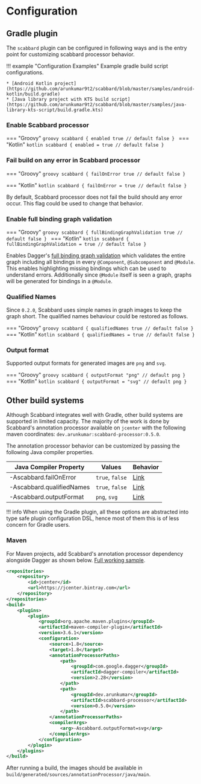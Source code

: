 # Configuration

## Gradle plugin

The `scabbard` plugin can be configured in following ways and is the entry point for customizing scabbard processor behavior.

!!! example "Configuration Examples"
    Example gradle build script configurations.

    * [Android Kotlin project](https://github.com/arunkumar9t2/scabbard/blob/master/samples/android-kotlin/build.gradle)
    * [Java library project with KTS build script](https://github.com/arunkumar9t2/scabbard/blob/master/samples/java-library-kts-script/build.gradle.kts)

### Enable Scabbard processor

=== "Groovy"
    ```groovy
    scabbard {
      enabled true // default false
    }
    ```
=== "Kotlin"
    ```kotlin
    scabbard {
      enabled = true // default false
    }
    ```

### Fail build on any error in Scabbard processor

=== "Groovy"
    ```groovy
    scabbard {
      failOnError true // default false
    }
    ```

=== "Kotlin"
    ```kotlin
    scabbard {
      failOnError = true // default false
    }
    ```

By default, Scabbard processor does not fail the build should any error occur. This flag could be used to change that behavior.

### Enable full binding graph validation

=== "Groovy"
    ```groovy
    scabbard {
      fullBindingGraphValidation true // default false
    }
    ```
=== "Kotlin"
    ```kotlin
    scabbard {
      fullBindingGraphValidation = true // default false
    }
    ```

Enables Dagger's [full binding graph validation](https://dagger.dev/compiler-options.html#full-binding-graph-validation) which validates the entire graph including all bindings in every `@Component`, `@Subcomponent` and `@Module`. This enables highlighting missing bindings which can be used to understand errors. Additionally since `@Module` itself is seen a graph, graphs will be generated for bindings in a `@Module`.

### Qualified Names

Since `0.2.0`, Scabbard uses simple names in graph images to keep the graph short. The qualified names behaviour could be restored as follows.


=== "Groovy"
    ```groovy
    scabbard {
      qualifiedNames true // default false
    }
    ```
=== "Kotlin"
    ```Kotlin
    scabbard {
      qualifiedNames = true // default false
    }
    ```

### Output format

Supported output formats for generated images are `png` and `svg`.

=== "Groovy"
    ```groovy
    scabbard {
      outputFormat "png" // default png
    }
    ```
=== "Kotlin"
    ```kotlin
    scabbard {
      outputFormat = "svg" // default png
    }
    ```
    
## Other build systems

Although Scabbard integrates well with Gradle, other build systems are supported in limited capacity. The majority of the work is done by Scabbard's annotation processor available on `jcenter` with the following maven coordinates: `dev.arunkumar:scabbard-processor:0.5.0`. 

The annotation processor behavior can be customized by passing the following Java compiler properties.

| Java Compiler Property    | Values          | Behavior                                               |
| ------------------------- | --------------- | ------------------------------------------------------ |
| -Ascabbard.failOnError    | `true`, `false` | [Link](#fail-build-on-any-error-in-scabbard-processor) |
| -Ascabbard.qualifiedNames | `true`, `false` | [Link](#qualified-names)                               |
| -Ascabbard.outputFormat   | `png`, `svg`    | [Link](#output-format)                                 |
 
!!! info
    When using the Gradle plugin, all these options are abstracted into type safe plugin configuration DSL, hence most of them this is of less concern for Gradle users.

### Maven

For Maven projects, add Scabbard's annotation processor dependency alongside Dagger as shown below. [Full working sample](https://github.com/arunkumar9t2/scabbard/blob/master/samples/simple-maven/pom.xml).

```xml hl_lines="1 2 3 4 5 6 22 23 24 25 26 28 29 30"
<repositories>
    <repository>
        <id>jcenter</id>
        <url>https://jcenter.bintray.com</url>
    </repository>
</repositories>
<build>
    <plugins>
        <plugin>
            <groupId>org.apache.maven.plugins</groupId>
            <artifactId>maven-compiler-plugin</artifactId>
            <version>3.6.1</version>
            <configuration>
                <source>1.8</source>
                <target>1.8</target>
                <annotationProcessorPaths>
                    <path>
                        <groupId>com.google.dagger</groupId>
                        <artifactId>dagger-compiler</artifactId>
                        <version>2.28</version>
                    </path>
                    <path>
                        <groupId>dev.arunkumar</groupId>
                        <artifactId>scabbard-processor</artifactId>
                        <version>0.5.0</version>
                    </path>
                </annotationProcessorPaths>
                <compilerArgs>
                    <arg>-Ascabbard.outputFormat=svg</arg>
                </compilerArgs>
            </configuration>
        </plugin>
    </plugins>
</build>
```

After running a build, the images should be available in `build/generated/sources/annotationProcessor/java/main`.